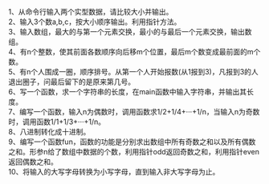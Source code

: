 1、从命令行输入两个实型数据，请比较大小并输出。  
2、输入3个数a,b,c，按大小顺序输出。利用指针方法。  
3、输入数组，最大的与第一个元素交换，最小的与最后一个元素交换，输出数组。  
4、有n个整数，使其前面各数顺序向后移m个位置，最后m个数变成最前面的m个数。  
5、有n个人围成一圈，顺序排号。从第一个人开始报数(从1报到3)，凡报到3的人退出圈子，问最后留下的是原来第几号。  
6、写一个函数，求一个字符串的长度，在main函数中输入字符串，并输出其长度。  
7、编写一个函数，输入n为偶数时，调用函数求1/2+1/4+···+1/n，当输入n为奇数时，调用函数1/1+1/3+···+1/n。  
8、八进制转化成十进制。  
9、编写一个函数fun，函数的功能是分别求出数组中所有奇数之和以及所有偶数之和。形参n给了数组中数据的个数，利用指针odd返回奇数之和，利用指针even返回偶数之和。  
10、将输入的大写字母转换为小写字母，直到输入非大写字母为止。